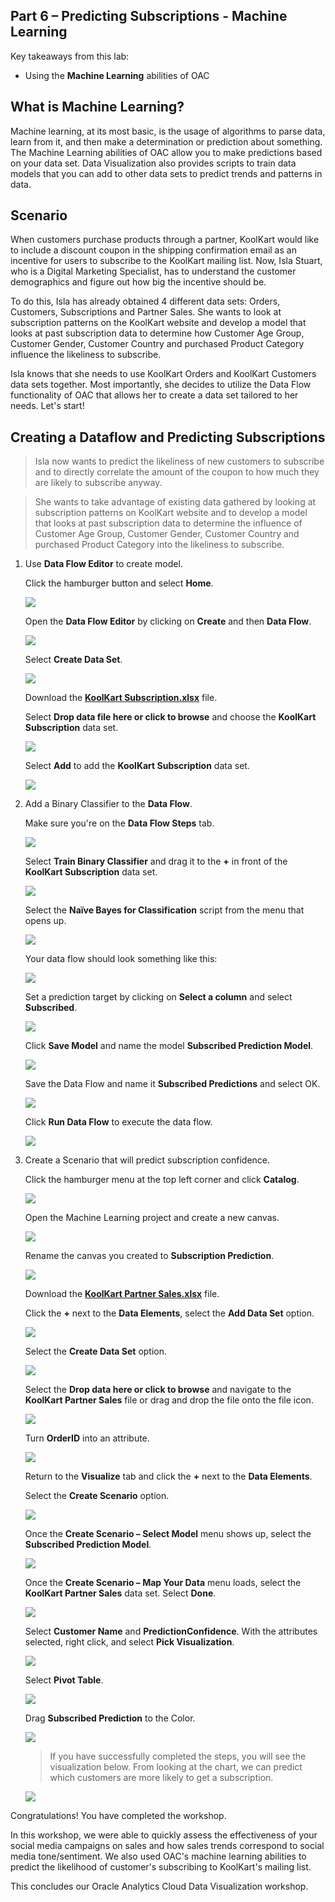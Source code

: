 ## Part 6 – Predicting Subscriptions - Machine Learning

Key takeaways from this lab:
- Using the **Machine Learning** abilities of OAC

## What is Machine Learning?
Machine learning, at its most basic, is the usage of algorithms to parse data, learn from it, and then make a determination or prediction about something. The Machine Learning abilities of OAC allow you to make predictions based on your data set. Data Visualization also provides scripts to train data models that you can add to other data sets to predict trends and patterns in data.

## Scenario

When customers purchase products through a partner, KoolKart would like to include a discount coupon in the shipping confirmation email as an incentive for users to subscribe to the KoolKart mailing list. Now, Isla Stuart, who is a Digital Marketing Specialist, has to understand the customer demographics and figure out how big the incentive should be.

To do this, Isla  has already obtained 4 different data sets: Orders, Customers, Subscriptions and Partner Sales. She wants to look at subscription patterns on the KoolKart website and develop a model that looks at past subscription data to determine how Customer Age Group, Customer Gender, Customer Country and  purchased Product Category influence the likeliness to subscribe.

Isla knows that she needs to use KoolKart Orders and KoolKart Customers data sets together. Most importantly, she decides to utilize the Data Flow functionality of OAC that allows her to create a data set tailored to her needs. Let's start!

## Creating a Dataflow and Predicting Subscriptions

>Isla now wants to predict the likeliness of new customers to subscribe and to directly correlate the amount of the coupon to how much they are likely to subscribe anyway.

>She wants to take advantage of existing data gathered by looking at subscription patterns on KoolKart website and to develop a model that looks at past subscription data to determine the influence of Customer Age Group, Customer Gender, Customer Country and purchased Product Category into the likeliness to subscribe.

1. Use **Data Flow Editor** to create model.

    Click the hamburger button and select **Home**.

    ![](images/500/img_5e_1_1v2.png " ")

    Open the **Data Flow Editor** by clicking on **Create** and then **Data Flow**.  

    ![](images/500/img_5e_1_2.png " ")

    Select **Create Data Set**.

    ![](images/500/img_5e_1_3.png " ")

    Download the <a href="https://github.com/oracle/learning-library/raw/master/workshops/dvcs-5/Exercise%20Files/KoolKart%20Subscriptions.xlsx">**KoolKart Subscription.xlsx**</a> file.

    Select **Drop data file here or click to browse** and choose the **KoolKart Subscription** data set.

    ![](images/500/img_5e_1_4.png " ")

    Select **Add** to add the **KoolKart Subscription** data set.

    ![](images/500/img_5e_2_1.png " ")

2. Add a Binary Classifier to the **Data Flow**.

    Make sure you're on the **Data Flow Steps** tab.

    ![](images/500/img_5a_2_1.png " ")

    Select **Train Binary Classifier** and drag it to the **+** in front of the **KoolKart Subscription** data set.

    ![](images/500/img_5e_2_2.png " ")

    Select the **Naïve Bayes for Classification** script from the menu that opens up.

    ![](images/500/img_5e_2_3v2.png " ")

    Your data flow should look something like this:

    ![](images/500/img_5e_2_4.png " ")

    Set a prediction target by clicking on **Select a column** and select **Subscribed**.

    ![](images/500/img_5e_2_5.png " ")

    Click **Save Model** and name the model **Subscribed Prediction Model**.

    ![](images/500/img_5e_2_6.png " ")

    Save the Data Flow and name it **Subscribed Predictions** and select OK.

    ![](images/500/img_5e_2_7.png " ")

    Click **Run Data Flow** to execute the data flow.

    ![](images/500/img_5e_2_8.png " ")

3. Create a Scenario that will predict subscription confidence.

    Click the hamburger menu at the top left corner and click **Catalog**.

    ![](images/500/img_5e_3_1av2.png " ")

    Open the Machine Learning project and create a new canvas.

    ![](images/500/img_5e_3_1.png " ")

     Rename the canvas you created to **Subscription Prediction**.

    ![](images/500/img_5e_3_2.png " ")

    Download the <a href="https://github.com/oracle/learning-library/raw/master/workshops/dvcs-5/Exercise%20Files/KoolKart%20Partner%20Sales%20.xlsx">**KoolKart Partner Sales.xlsx**</a> file.

    Click the **+** next to the **Data Elements**, select the **Add Data Set** option.

    ![](images/500/img_5e_3_3.png " ")

    Select the **Create Data Set** option.

    ![](images/500/img_5e_3_4.png " ")

    Select the **Drop data here or click to browse** and navigate to the **KoolKart Partner Sales** file or drag and drop the file onto the file icon.

    ![](images/500/img_5e_3_5.png " ")

    Turn **OrderID** into an attribute.

    ![](images/500/img_5e_3_6.png " ")

    Return to the **Visualize** tab and click the **+** next to the **Data Elements**.

    Select the **Create Scenario** option.

    ![](images/500/img_5e_3_7.png " ")

    Once the **Create Scenario – Select Model** menu shows up, select the **Subscribed Prediction Model**.

    ![](images/500/img_5e_3_8.png " ")

    Once the **Create Scenario – Map Your Data** menu loads, select the **KoolKart Partner Sales** data set. Select **Done**.

    ![](images/500/img_5e_3_9.png " ")

    Select **Customer Name** and **PredictionConfidence**. With the attributes selected, right click, and select **Pick Visualization**.

    ![](images/500/img_5e_3_10.png " ")

    Select **Pivot Table**.

    ![](images/500/img_5e_3_11v2.png " ")

    Drag **Subscribed Prediction** to the Color.

    ![](images/500/img_5e_3_12.png " ")

    >If you have successfully completed the steps, you will see the visualization below. From looking at the chart, we can predict which customers are more likely to get a subscription.

    ![](images/500/img_5e_3_15.png " ")

Congratulations! You have completed the workshop.

In this workshop, we were able to quickly assess the effectiveness of your social media campaigns on sales and how sales trends correspond to social media tone/sentiment. We also used OAC's machine learning abilities to predict the likelihood of customer's subscribing to KoolKart's mailing list.

This concludes our Oracle Analytics Cloud Data Visualization workshop.
